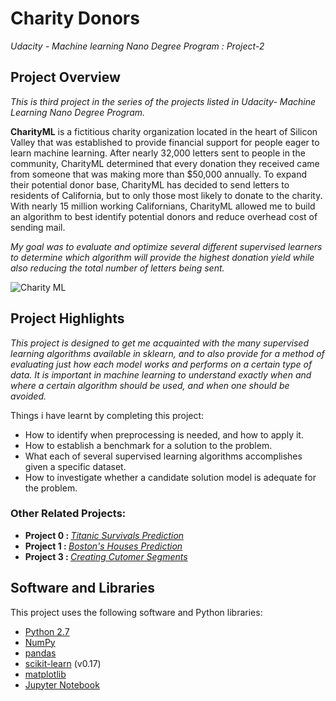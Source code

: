 # Charity Donors
*Udacity - Machine learning Nano Degree Program : Project-2*

## Project Overview
*This is third project in the series of the projects listed in Udacity- Machine Learning Nano Degree Program.*

<b>CharityML</b> is a fictitious charity organization located in the heart of Silicon Valley that was established to provide financial support for people eager to learn machine learning. After nearly 32,000 letters sent to people in the community, CharityML determined that every donation they received came from someone that was making more than $50,000 annually. To expand their potential donor base, CharityML has decided to send letters to residents of California, but to only those most likely to donate to the charity. With nearly 15 million working Californians, CharityML allowed me to build an algorithm to best identify potential donors and reduce overhead cost of sending mail. 

*My goal was to evaluate and optimize several different supervised learners to determine which algorithm will provide the highest donation yield while also reducing the total number of letters being sent.*

![Charity ML](https://github.com/Rajat-dhyani/charity_donors/blob/master/RajatDhyani-CharityML.jpg)

## Project Highlights
*This project is designed to get me acquainted with the many supervised learning algorithms available in sklearn, and to also provide for a method of evaluating just how each model works and performs on a certain type of data. It is important in machine learning to understand exactly when and where a certain algorithm should be used, and when one should be avoided.*

Things i have learnt by completing this project:
* How to identify when preprocessing is needed, and how to apply it.
* How to establish a benchmark for a solution to the problem.
* What each of several supervised learning algorithms accomplishes given a specific dataset.
* How to investigate whether a candidate solution model is adequate for the problem.


### Other Related Projects:
* <strong> Project 0 : </strong> *[Titanic Survivals Prediction](https://github.com/Rajat-dhyani/titanic_survival)*
* <strong> Project 1 : </strong> *[Boston's Houses Prediction](https://github.com/Rajat-dhyani/boston_housing)*
* <strong> Project 3 : </strong> *[Creating Cutomer Segments](https://github.com/Rajat-dhyani/creating_cutomer_segments)*

## Software and Libraries
This project uses the following software and Python libraries:

* [Python 2.7](https://www.python.org/download/releases/2.7/)
* [NumPy](http://www.numpy.org/)
* [pandas](http://pandas.pydata.org/)
* [scikit-learn](http://scikit-learn.org/0.17/install.html) (v0.17)
* [matplotlib](http://matplotlib.org/)
* [Jupyter Notebook](http://ipython.org/notebook.html)
